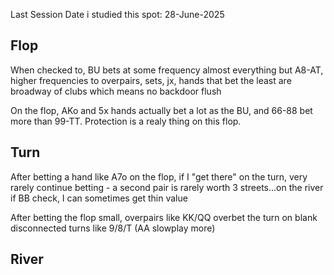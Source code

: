 Last Session Date i studied this spot:  28-June-2025


## Flop

When checked to, BU bets at some frequency almost everything but A8-AT,
higher frequencies to overpairs, sets,  jx, hands that bet the least are broadway of clubs which means no backdoor flush

On the flop, AKo and 5x hands actually bet a lot as the BU, and 66-88 bet more than 99-TT. Protection is a realy thing on this flop.

## Turn

After betting a hand like A7o on the flop, if I "get there" on the turn, very rarely continue betting - a second pair is rarely worth 3 streets...on the river if BB check, I can sometimes get thin value

After betting the flop small, overpairs like KK/QQ overbet the turn on blank disconnected turns like 9/8/T (AA slowplay more)

## River










